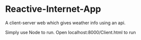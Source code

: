 # Reactive-Internet-App
A client-server web which gives weather info using an api. 

Simply use Node to run. Open localhost:8000/Client.html to run
